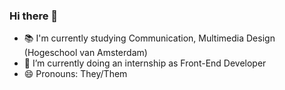 ### Hi there 👋

- 📚 I'm currently studying Communication, Multimedia Design (Hogeschool van Amsterdam)
- 🌱 I’m currently doing an internship as Front-End Developer
- 😄 Pronouns: They/Them

